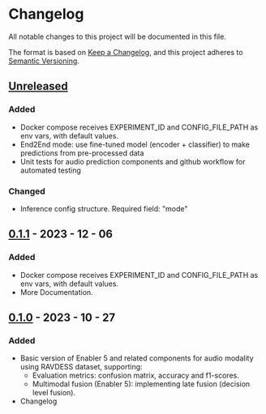 # Changelog
All notable changes to this project will be documented in this file.

The format is based on [Keep a Changelog](https://keepachangelog.com/en/1.0.0/),
and this project adheres to [Semantic Versioning](https://semver.org/spec/v2.0.0.html).

## [Unreleased]
### Added 
  - Docker compose receives EXPERIMENT_ID and CONFIG_FILE_PATH as env vars, with default values.
  - End2End mode: use fine-tuned model (encoder + classifier) to make predictions from pre-processed data
  - Unit tests for audio prediction components and github workflow for automated testing

### Changed
  - Inference config structure. Required field: "mode"

## [0.1.1] - 2023 - 12 - 06
### Added 
  - Docker compose receives EXPERIMENT_ID and CONFIG_FILE_PATH as env vars, with default values.
  - More Documentation.

## [0.1.0] - 2023 - 10 - 27
### Added
- Basic version of Enabler 5 and related components for audio modality using RAVDESS dataset, supporting:
  - Evaluation metrics: confusion matrix, accuracy and f1-scores.
  - Multimodal fusion (Enabler 5): implementing late fusion (decision level fusion).
- Changelog

<!-- 
Example of Categories to use in each release

### Added
- Just an example of how to use changelog.

### Changed
- Just an example of how to use changelog.

### Fixed
- Just an example of how to use changelog.

### Removed
- Just an example of how to use changelog.

### Deprecated
- Just an example of how to use changelog. -->


[unreleased]: https://github.com/um-xr2learn-enablers/XR2Learn-Inference/compare/v0.1.0...master
[0.1.0]: https://github.com/um-xr2learn-enablers/XR2Learn-Inference/releases/tag/v0.1.0
[0.1.1]: https://github.com/um-xr2learn-enablers/XR2Learn-Inference/releases/tag/v0.1.1